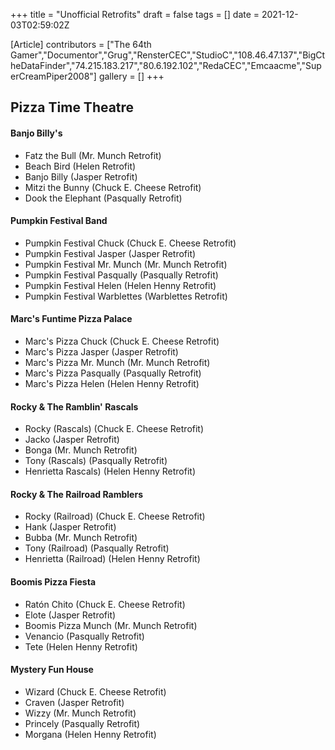 +++
title = "Unofficial Retrofits"
draft = false
tags = []
date = 2021-12-03T02:59:02Z

[Article]
contributors = ["The 64th Gamer","Documentor","Grug","RensterCEC","StudioC","108.46.47.137","BigCtheDataFinder","74.215.183.217","80.6.192.102","RedaCEC","Emcaacme","SuperCreamPiper2008"]
gallery = []
+++
## Pizza Time Theatre ##

#### Banjo Billy's ####

* Fatz the Bull (Mr. Munch Retrofit)
* Beach Bird (Helen Retrofit)
* Banjo Billy (Jasper Retrofit)
* Mitzi the Bunny (Chuck E. Cheese Retrofit)
* Dook the Elephant (Pasqually Retrofit)

#### Pumpkin Festival Band ####

* Pumpkin Festival Chuck (Chuck E. Cheese Retrofit)
* Pumpkin Festival Jasper (Jasper Retrofit)
* Pumpkin Festival Mr. Munch (Mr. Munch Retrofit)
* Pumpkin Festival Pasqually (Pasqually Retrofit)
* Pumpkin Festival Helen (Helen Henny Retrofit)
* Pumpkin Festival Warblettes (Warblettes Retrofit)

#### Marc's Funtime Pizza Palace ####

* Marc's Pizza Chuck (Chuck E. Cheese Retrofit)
* Marc's Pizza Jasper (Jasper Retrofit)
* Marc's Pizza Mr. Munch (Mr. Munch Retrofit)
* Marc's Pizza Pasqually (Pasqually Retrofit)
* Marc's Pizza Helen (Helen Henny Retrofit)

#### Rocky & The Ramblin' Rascals ####

* Rocky (Rascals) (Chuck E. Cheese Retrofit)
* Jacko (Jasper Retrofit)
* Bonga (Mr. Munch Retrofit)
* Tony (Rascals) (Pasqually Retrofit)
* Henrietta  Rascals) (Helen Henny Retrofit)

#### Rocky & The Railroad Ramblers ####

* Rocky (Railroad) (Chuck E. Cheese Retrofit)
* Hank (Jasper Retrofit)
* Bubba (Mr. Munch Retrofit)
* Tony (Railroad) (Pasqually Retrofit)
* Henrietta (Railroad) (Helen Henny Retrofit)

#### Boomis Pizza Fiesta ####

* Ratón Chito (Chuck E. Cheese Retrofit)
* Elote (Jasper Retrofit)
* Boomis Pizza Munch (Mr. Munch Retrofit)
* Venancio (Pasqually Retrofit)
* Tete (Helen Henny Retrofit)

#### Mystery Fun House ####

* Wizard (Chuck E. Cheese Retrofit)
* Craven (Jasper Retrofit)
* Wizzy (Mr. Munch Retrofit)
* Princely (Pasqually Retrofit)
* Morgana (Helen Henny Retrofit)